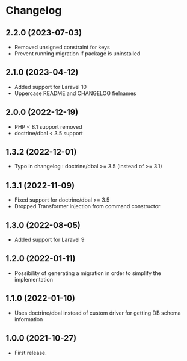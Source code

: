 Changelog
=========

2.2.0 (2023-07-03)
------------------

- Removed unsigned constraint for keys
- Prevent running migration if package is uninstalled


2.1.0 (2023-04-12)
------------------

- Added support for Laravel 10
- Uppercase README and CHANGELOG fielnames


2.0.0 (2022-12-19)
------------------

- PHP < 8.1 support removed
- doctrine/dbal < 3.5 support


1.3.2 (2022-12-01)
------------------

- Typo in changelog : doctrine/dbal >= 3.5 (instead of >= 3.1)


1.3.1 (2022-11-09)
------------------

- Fixed support for doctrine/dbal >= 3.5
- Dropped Transformer injection from command constructor


1.3.0 (2022-08-05)
------------------

- Added support for Laravel 9


1.2.0 (2022-01-11)
------------------

- Possibility of generating a migration in order to simplify the implementation


1.1.0 (2022-01-10)
------------------

- Uses doctrine/dbal instead of custom driver for getting DB schema information


1.0.0 (2021-10-27)
------------------

- First release.
